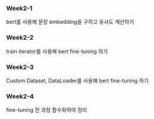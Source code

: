 ### Week2-1
bert를 사용해 문장  embedding을 구하고 유사도 계산하기 

### Week2-2
train iterator를 사용해 bert fine-tuning 하기 

### Week2-3
Custom Dataset, DataLoader를 사용해 bert fine-tuning 하기 

### Week2-4
fine-tuning 전 과정 함수화하여 정리 
